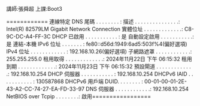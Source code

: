 講師:張舜超
上課:Boot3

============
 連線特定 DNS 尾碼 . . . . . . . . :
   描述 . . . . . . . . . . . . . . .: Intel(R) 82579LM Gigabit Network Connection
   實體位址 . . . . . . . . . . . . .: C8-9C-DC-A4-FF-3C
   DHCP 已啟用 . . . . . . . . . . . : 是
   自動設定啟用 . . . . . . . . . . .: 是
   連結-本機 IPv6 位址 . . . . . . . : fe80::d56d:1949:6ad5:503f%4(偏好選項)
   IPv4 位址 . . . . . . . . . . . . : 192.168.10.26(偏好選項)
   子網路遮罩 . . . . . . . . . . . .: 255.255.255.0
   租用取得 . . . . . . . . . . . . .: 2024年11月22日 下午 06:15:32
   租用到期 . . . . . . . . . . . . .: 2024年11月23日 下午 06:15:32
   預設閘道 . . . . . . . . . . . . .: 192.168.10.254
   DHCP 伺服器 . . . . . . . . . . . : 192.168.10.254
   DHCPv6 IAID . . . . . . . . . . . : 130587868
   DHCPv6 用戶端 DUID. . . . . . . . : 00-01-00-01-2E-43-A2-CC-74-27-EA-FD-33-97
   DNS 伺服器 . . . . . . . . . . . .: 192.168.10.254
   NetBIOS over Tcpip . . . . . . . .: 啟用=================
   